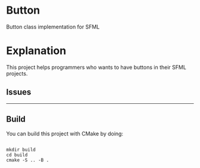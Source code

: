 # Button
Button class implementation for SFML

# Explanation

This project helps programmers who wants to have buttons in their SFML projects.

## Issues

------------------------------------------------

## Build

You can build this project with CMake by doing:

```

mkdir build
cd build
cmake -S .. -B . 

```

